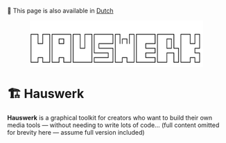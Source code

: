 📘 This page is also available in [Dutch](./README.md)

<p align="center">
  <img src="./bob.svg" alt="Hauswerk ASCII logo" width="400">
</p>

# 🏗️ Hauswerk

**Hauswerk** is a graphical toolkit for creators who want to build their own media tools — without needing to write lots of code...
(full content omitted for brevity here — assume full version included)